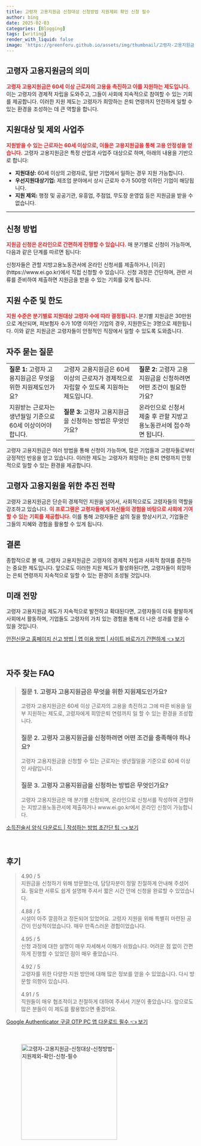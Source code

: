 ```yaml
---
title: 고령자 고용지원금 신청대상 신청방법 지원제외 확인 신청 필수
author: bing
date: 2025-02-03
categories: [Blogging]
tags: [writing]
render_with_liquid: false
image: 'https://greenforu.github.io/assets/img/thumbnail/고령자-고용지원금-신청대상-신청방법-지원제외-확인-신청-필수.webp'
---
```



<h2 id='고령자지원제도의의의'>고령자 고용지원금의 의미</h2>

<p><b><span style="color: #ee2323;">고령자 고용지원금은 60세 이상 근로자의 고용을 촉진하고 이를 지원하는 제도입니다.</span></b> 이는 고령자의 경제적 자립을 도와주고, 그들이 사회에 지속적으로 참여할 수 있는 기회를 제공합니다. 이러한 지원 제도는 고령자가 희망하는 은퇴 연령까지 안전하게 일할 수 있는 환경을 조성하는 데 큰 역할을 합니다.</p>

<h2 id='지원대상과제외대상'>지원대상 및 제외 사업주</h2>

<p><b><span style="color: #ee2323;">지원받을 수 있는 근로자는 60세 이상으로, 이들은 고용지원금을 통해 고용 안정성을 얻습니다.</span></b> 고령자 고용지원금은 특정 산업과 사업주 대상으로 하며, 아래의 내용을 기반으로 합니다:</p>

<ul>
    <li><b>지원대상:</b> 60세 이상의 고령자로, 일반 기업에서 일하는 경우 지원 가능합니다.</li>
    <li><b>우선지원대상기업:</b> 제조업 분야에서 상시 근로자 수가 500명 이하인 기업이 해당됩니다.</li>
    <li><b>지원 제외:</b> 행정 및 공공기관, 유흥업, 주점업, 무도장 운영업 등은 지원금을 받을 수 없습니다.</li>
</ul>

<hr />

<h2 id='신청방법'>신청 방법</h2>

<p><b><span style="color: #ee2323;">지원금 신청은 온라인으로 간편하게 진행할 수 있습니다.</span></b> 매 분기별로 신청이 가능하며, 다음과 같은 단계를 따르면 됩니다:</p>

<p>신청자들은 관할 지방고용노동관서에 온라인 신청서를 제출하거나, [이곳](https://www.ei.go.kr)에서 직접 신청할 수 있습니다. 신청 과정은 간단하며, 관련 서류를 준비하여 제출하면 지원금을 받을 수 있는 기회를 갖게 됩니다.</p>

<h2 id='지원수준과한도'>지원 수준 및 한도</h2>

<p><b><span style="color: #ee2323;">지원 수준은 분기별로 지원대상 고령자 수에 따라 결정됩니다.</span></b> 분기별 지원금은 30만원으로 계산되며, 피보험자 수가 10명 이하인 기업의 경우, 지원한도는 3명으로 제한됩니다. 이와 같은 지원금은 고령자들이 안정적인 직장에서 일할 수 있도록 도와줍니다.</p>

<h2 id='자주묻는질문'>자주 묻는 질문</h2>

<table>
    <tr>
        <td><b>질문 1:</b> 고령자 고용지원금은 무엇을 위한 지원제도인가요?</td>
        <td>고령자 고용지원금은 60세 이상의 근로자가 경제적으로 자립할 수 있도록 지원하는 제도입니다.</td>
        <td><b>질문 2:</b> 고령자 고용지원금을 신청하려면 어떤 조건이 필요한가요?</td>
    </tr>
    <tr>
        <td>지원받는 근로자는 생년월일 기준으로 60세 이상이어야 합니다.</td>
        <td><b>질문 3:</b> 고령자 고용지원금을 신청하는 방법은 무엇인가요?</td>
        <td>온라인으로 신청서 제출 후 관할 지방고용노동관서에 접수하면 됩니다.</td>
    </tr>
</table>

<p>고령자 고용지원금은 여러 방법을 통해 신청이 가능하며, 많은 기업들과 고령자들로부터 긍정적인 반응을 얻고 있습니다. 이러한 제도는 고령자가 희망하는 은퇴 연령까지 안정적으로 일할 수 있는 환경을 제공합니다.</p>

<h2 id='고령자고용지원을위한추진'>고령자 고용지원을 위한 추진 전략</h2>

<p>고령자 고용지원금은 단순히 경제적인 지원을 넘어서, 사회적으로도 고령자들의 역할을 강조하고 있습니다. <b><span style="color: #ee2323;">이 프로그램은 고령자들에게 자신들의 경험을 바탕으로 사회에 기여할 수 있는 기회를 제공합니다.</span></b> 이를 통해 고령자들은 삶의 질을 향상시키고, 기업들은 그들의 지혜와 경험을 활용할 수 있게 됩니다.</p>

<h2 id='결론'>결론</h2>

<p>종합적으로 볼 때, 고령자 고용지원금은 고령자의 경제적 자립과 사회적 참여를 증진하는 중요한 제도입니다. 앞으로도 이러한 지원 제도가 활성화된다면, 고령자들이 희망하는 은퇴 연령까지 지속적으로 일할 수 있는 환경이 조성될 것입니다.</p>

<h2 id='미래전망'>미래 전망</h2>

<p>고령자 고용지원금 제도가 지속적으로 발전하고 확대된다면, 고령자들이 더욱 활발하게 사회에서 활동하며, 기업들도 고령자의 가치 있는 경험을 통해 더 나은 성과를 얻을 수 있을 것입니다.</p>


<p><a class="click-button" title="안전신문고 홈페이지 신고 방법 | 앱 이용 방법 | 사이트 바로가기 간편하게" href="https://greenforu.github.io/posts/%EC%95%88%EC%A0%84%EC%8B%A0%EB%AC%B8%EA%B3%A0-%ED%99%88%ED%8E%98%EC%9D%B4%EC%A7%80-%EC%8B%A0%EA%B3%A0-%EB%B0%A9%EB%B2%95-%EC%95%B1-%EC%9D%B4%EC%9A%A9-%EB%B0%A9%EB%B2%95-%EC%82%AC%EC%9D%B4%ED%8A%B8-%EB%B0%94%EB%A1%9C%EA%B0%80%EA%B8%B0-%EA%B0%84%ED%8E%B8%ED%95%98%EA%B2%8C/" rel="dofollow">안전신문고 홈페이지 신고 방법 | 앱 이용 방법 | 사이트 바로가기 간편하게 👈 보기</a></p><br>
<h2 id='자주_찾는_FAQ'>자주 찾는 FAQ</h2>
<div itemscope="" itemtype="https://schema.org/FAQPage"> 
<blockquote> 
<div itemscope="" itemprop="mainEntity" itemtype="https://schema.org/Question"> 
<h3 itemprop="name">질문 1. 고령자 고용지원금은 무엇을 위한 지원제도인가요?</h3> 
<div itemscope="" itemprop="acceptedAnswer" itemtype="https://schema.org/Answer"> 
<span itemprop="text"> 
<p>고령자 고용지원금은 60세 이상 근로자의 고용을 촉진하고 그에 따른 비용을 일부 지원하는 제도로, 고령자에게 희망은퇴 연령까지 일 할 수 있는 환경을 조성합니다.</p> 
</span> 
</div> 
</div> 
<div itemscope="" itemprop="mainEntity" itemtype="https://schema.org/Question"> 
<h3 itemprop="name">질문 2. 고령자 고용지원금을 신청하려면 어떤 조건을 충족해야 하나요?</h3> 
<div itemscope="" itemprop="acceptedAnswer" itemtype="https://schema.org/Answer"> 
<span itemprop="text"> 
<p>고령자 고용지원금을 신청할 수 있는 근로자는 생년월일을 기준으로 60세 이상인 사람입니다.</p> 
</span> 
</div> 
</div> 
<div itemscope="" itemprop="mainEntity" itemtype="https://schema.org/Question"> 
<h3 itemprop="name">질문 3. 고령자 고용지원금을 신청하는 방법은 무엇인가요?</h3> 
<div itemscope="" itemprop="acceptedAnswer" itemtype="https://schema.org/Answer"> 
<span itemprop="text"> 
<p>고령자 고용지원금은 매 분기별 신청되며, 온라인으로 신청서를 작성하여 관할하는 지방고용노동관서에 제출하거나 www.ei.go.kr에서 온라인 신청이 가능합니다.</p> 
</span> 
</div> 
</div> 
</blockquote> 
</div>
<p><a class="click-button" title="소득진술서 양식 다운로드 | 작성하는 방법 초간단 팁" href="https://greenforu.github.io/posts/%EC%86%8C%EB%93%9D%EC%A7%84%EC%88%A0%EC%84%9C-%EC%96%91%EC%8B%9D-%EB%8B%A4%EC%9A%B4%EB%A1%9C%EB%93%9C-%EC%9E%91%EC%84%B1%ED%95%98%EB%8A%94-%EB%B0%A9%EB%B2%95-%EC%B4%88%EA%B0%84%EB%8B%A8-%ED%8C%81/" rel="dofollow">소득진술서 양식 다운로드 | 작성하는 방법 초간단 팁 👈 보기</a></p><br>
<h2 id='후기'>후기</h2>
<div itemscope itemtype="https://schema.org/Product">
  <blockquote>
  <div itemprop="review" itemscope itemtype="https://schema.org/Review">
      <div itemprop="reviewRating" itemscope itemtype="https://schema.org/Rating"> <span itemprop="ratingValue">4.90</span> / <span itemprop="bestRating">5</span> </div>
      <span itemprop="reviewBody">지원금을 신청하기 위해 방문했는데, 담당자분이 정말 친절하게 안내해 주셨어요. 필요한 서류도 쉽게 설명해 주셔서 짧은 시간 안에 신청을 완료할 수 있었습니다.</span>
  </div>
  <br>
  <div itemprop="review" itemscope itemtype="https://schema.org/Review">
      <div itemprop="reviewRating" itemscope itemtype="https://schema.org/Rating"> <span itemprop="ratingValue">4.88</span> / <span itemprop="bestRating">5</span> </div>
      <span itemprop="reviewBody">시설이 아주 깔끔하고 정돈되어 있었어요. 고령자 지원을 위해 특별히 마련된 공간이 인상적이었습니다. 매우 만족스러운 경험이었습니다.</span>
  </div>
  <br>
  <div itemprop="review" itemscope itemtype="https://schema.org/Review">
      <div itemprop="reviewRating" itemscope itemtype="https://schema.org/Rating"> <span itemprop="ratingValue">4.95</span> / <span itemprop="bestRating">5</span> </div>
      <span itemprop="reviewBody">신청 과정에 대한 설명이 매우 자세해서 이해가 쉬웠습니다. 어려운 점 없이 간편하게 진행할 수 있었던 점이 매우 좋았습니다.</span>
  </div>
  <br>
  <div itemprop="review" itemscope itemtype="https://schema.org/Review">
      <div itemprop="reviewRating" itemscope itemtype="https://schema.org/Rating"> <span itemprop="ratingValue">4.92</span> / <span itemprop="bestRating">5</span> </div>
      <span itemprop="reviewBody">고령자를 위한 다양한 지원 방안에 대해 많은 정보를 얻을 수 있었습니다. 다시 방문할 의향이 있습니다.</span>
  </div>
  <br>
  <div itemprop="review" itemscope itemtype="https://schema.org/Review">
      <div itemprop="reviewRating" itemscope itemtype="https://schema.org/Rating"> <span itemprop="ratingValue">4.91</span> / <span itemprop="bestRating">5</span> </div>
      <span itemprop="reviewBody">직원들이 매우 협조적이고 친절하게 대하여 주셔서 기분이 좋았습니다. 앞으로도 많은 분들이 이 제도를 활용했으면 좋겠어요.</span>
  </div>
  </blockquote>
</div>
<p><a class="click-button" title="Google Authenticator 구글 OTP PC 앱 다운로드 필수" href="https://greenforu.github.io/posts/Google-Authenticator-%EA%B5%AC%EA%B8%80-OTP-PC-%EC%95%B1-%EB%8B%A4%EC%9A%B4%EB%A1%9C%EB%93%9C-%ED%95%84%EC%88%98/" rel="dofollow">Google Authenticator 구글 OTP PC 앱 다운로드 필수 👈 보기</a></p><br>
<figure class="image"><img src="https://greenforu.github.io/assets/img/thumbnail/고령자-고용지원금-신청대상-신청방법-지원제외-확인-신청-필수.webp" alt="고령자-고용지원금-신청대상-신청방법-지원제외-확인-신청-필수" width="256" height="256"></figure>
